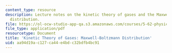 ```yaml
---
content_type: resource
description: Lecture notes on the kinetic theory of gases and the Maxwell-Boltzmann
  distribution.
file: https://ol-ocw-studio-app-qa.s3.amazonaws.com/courses/5-62-physical-chemistry-ii-spring-2008/aa94d19ac127ca44e4bdc32bdfb4bc91_28_562ln08.pdf
file_type: application/pdf
resourcetype: Document
title: 'Kinetic Theory of Gases: Maxwell-Boltzmann Distribution'
uid: aa94d19a-c127-ca44-e4bd-c32bdfb4bc91
---
```

